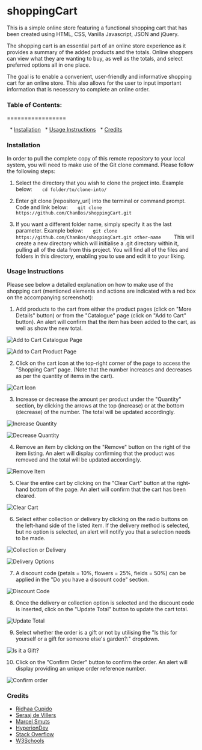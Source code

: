 # shoppingCart

This is a simple online store featuring a functional shopping cart that has been created using HTML, CSS, Vanilla Javascript, JSON and jQuery. 

The shopping cart is an essential part of an online store experience as it provides a summary of the added products and the totals. Online shoppers can view what they are wanting to buy, as well as the totals, and select preferred options all in one place.

The goal is to enable a convenient, user-friendly and informative shopping cart for an online store. This also allows for the user to input important information that is necessary to complete an online order.

### Table of Contents:
=================

  * [Installation](#installation)
  * [Usage Instructions](#usage-instructions)
  * [Credits](#credits)

### Installation

In order to pull the complete copy of this remote repository to your local system, you will need to make use of the Git clone command. Please follow the following steps:

1. Select the directory that you wish to clone the project into. Example below: 
  ```
  cd folder/to/clone-into/
  ```

2. Enter git clone [repository_url] into the terminal or command prompt. Code and link below: 
  ```
  git clone https://github.com/ChanBos/shoppingCart.git
  ```

3. If you want a different folder name, simply specify it as the last parameter. Example below: 
  ```
  git clone https://github.com/ChanBos/shoppingCart.git other-name
  ```  
  
This will create a new directory which will initialise a .git directory within it, pulling all of the data from this project. You will find all of the files and folders in this directory, enabling you to use and edit it to your liking.

### Usage Instructions

Please see below a detailed explanation on how to make use of the shopping cart (mentioned elements and actions are indicated with a red box on the accompanying screenshot):

1. Add products to the cart from either the product pages (click on "More Details" button) or from the "Catalogue" page (click on "Add to Cart" button). An alert will confirm that the item has been added to the cart, as well as show the new total.

![Add to Cart Catalogue Page](https://github.com/ChanBos/shoppingCart/blob/master/images/Screenshot%20-%205.2%20-%20AddProduct1.png)

![Add to Cart Product Page](https://github.com/ChanBos/shoppingCart/blob/master/images/Screenshot%20-%205.2%20-%20AddProduct2.png)

2. Click on the cart icon at the top-right corner of the page to access the "Shopping Cart" page. (Note that the number increases and decreases as per the quantity of items in the cart).

![Cart Icon](https://github.com/ChanBos/shoppingCart/blob/master/images/Screenshot%20-%205.2%20-%20CartIcon.png)

3. Increase or decrease the amount per product under the "Quantity" section, by clicking the arrows at the top (increase) or at the bottom (decrease) of the number. The total will be updated accordingly.

![Increase Quantity](https://github.com/ChanBos/shoppingCart/blob/master/images/Screenshot%20-%205.2%20-%20IncreaseQuantity.png)

![Decrease Quantity](https://github.com/ChanBos/shoppingCart/blob/master/images/Screenshot%20-%205.2%20-%20DecreaseQuantity.png)

4. Remove an item by clicking on the "Remove" button on the right of the item listing. An alert will display confirming that the product was removed and the total will be updated accordingly.

![Remove Item](https://github.com/ChanBos/shoppingCart/blob/master/images/Screenshot%20-%205.2%20-%20RemoveProduct.png)

5. Clear the entire cart by clicking on the "Clear Cart" button at the right-hand bottom of the page. An alert will confirm that the cart has been cleared.

![Clear Cart](https://github.com/ChanBos/shoppingCart/blob/master/images/Screenshot%20-%205.2%20-%20ClearCart.png)

6. Select either collection or delivery by clicking on the radio buttons on the left-hand side of the listed item. If the delivery method is selected, but no option is selected, an alert will notify you that a selection needs to be made.

![Collection or Delivery](https://github.com/ChanBos/shoppingCart/blob/master/images/Screenshot%20-%205.2%20-%20CollectionDelivery.png)

![Delivery Options](https://github.com/ChanBos/shoppingCart/blob/master/images/Screenshot%20-%205.2%20-%20DeliveryOptions.png)

7. A discount code (petals = 10%, flowers = 25%, fields = 50%) can be applied in the "Do you have a discount code" section.

![Discount Code](https://github.com/ChanBos/shoppingCart/blob/master/images/Screenshot%20-%205.2%20-%20Discount.png)

8. Once the delivery or collection option is selected and the discount code is inserted, click on the "Update Total" button to update the cart total.

![Update Total](https://github.com/ChanBos/shoppingCart/blob/master/images/Screenshot%20-%205.2%20-%20UpdateTotal.png)

9. Select whether the order is a gift or not by utilising the "Is this for yourself or a gift for someone else's garden?:" dropdown.

![Is it a Gift?](https://github.com/ChanBos/shoppingCart/blob/master/images/Screenshot%20-%205.2%20-%20Gift.png)

10. Click on the "Confirm Order" button to confirm the order. An alert will display providing an unique order reference number.

![Confirm order](https://github.com/ChanBos/shoppingCart/blob/master/images/Screenshot%20-%205.2%20-%20ConfirmOrder.png)

### Credits

* [Ridhaa Cupido](https://github.com/ridhaaDev)
* [Seraaj de Villers](https://www.linkedin.com/in/seraaj-de-villiers-ma5t3r/)
* [Marcel Smuts](https://github.com/MarcelSmuts)
* [HyperionDev](https://www.hyperiondev.com/)
* [Stack Overflow](https://stackoverflow.com/)
* [W3Schools](https://www.w3schools.com/)
